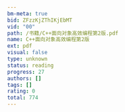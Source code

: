 ```yaml
---
bm-meta: true
bid: ZFzzKjZThIKjEbMT
vid: "00"
path: /书籍/C++面向对象高效编程第2版.pdf
name: C++面向对象高效编程第2版
ext: pdf
visual: false
type: unknown
status: reading
progress: 27
authors: []
tags: []
rating: 0
total: 774
---
```

